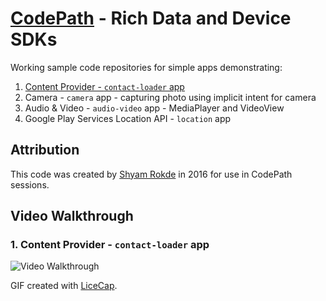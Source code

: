 # [CodePath](https://github.com/codepath) - Rich Data and Device SDKs

Working sample code repositories for simple apps demonstrating:

1. [Content Provider - `contact-loader` app](https://github.com/mysgithub/RichDataDeviceSDK/tree/contact-loader)
1. Camera - `camera` app - capturing photo using implicit intent for camera
1. Audio & Video - `audio-video` app - MediaPlayer and VideoView
1. Google Play Services Location API - `location` app 

## Attribution

This code was created by [Shyam Rokde](https://github.com/mysgithub) in 2016 for use in CodePath sessions.

## Video Walkthrough

### 1. Content Provider - `contact-loader` app

<img src='https://raw.githubusercontent.com/mysgithub/RichDataDeviceSDK/contact-loader/contacts.gif' title='Video Walkthrough' width='' alt='Video Walkthrough' />

GIF created with [LiceCap](http://www.cockos.com/licecap/).